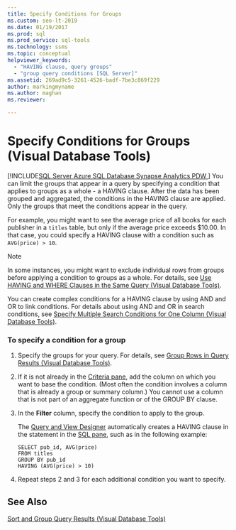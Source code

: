 ```yaml
---
title: Specify Conditions for Groups
ms.custom: seo-lt-2019
ms.date: 01/19/2017
ms.prod: sql
ms.prod_service: sql-tools
ms.technology: ssms
ms.topic: conceptual
helpviewer_keywords: 
  - "HAVING clause, query groups"
  - "group query conditions [SQL Server]"
ms.assetid: 269ad9c5-3261-4526-badf-7be3c869f229
author: markingmyname
ms.author: maghan
ms.reviewer: 

---
```

# Specify Conditions for Groups (Visual Database Tools)
[!INCLUDE[SQL Server Azure SQL Database Synapse Analytics PDW ](../../includes/applies-to-version/sql-asdb-asdbmi-asa-pdw.md)]
You can limit the groups that appear in a query by specifying a condition that applies to groups as a whole - a HAVING clause. After the data has been grouped and aggregated, the conditions in the HAVING clause are applied. Only the groups that meet the conditions appear in the query.  
  
For example, you might want to see the average price of all books for each publisher in a `titles` table, but only if the average price exceeds $10.00. In that case, you could specify a HAVING clause with a condition such as `AVG(price) > 10`.  
  
> [!NOTE]  
> In some instances, you might want to exclude individual rows from groups before applying a condition to groups as a whole. For details, see [Use HAVING and WHERE Clauses in the Same Query &#40;Visual Database Tools&#41;](../../ssms/visual-db-tools/use-having-and-where-clauses-in-the-same-query-visual-database-tools.md).  
  
You can create complex conditions for a HAVING clause by using AND and OR to link conditions. For details about using AND and OR in search conditions, see [Specify Multiple Search Conditions for One Column &#40;Visual Database Tools&#41;](../../ssms/visual-db-tools/specify-multiple-search-conditions-for-one-column-visual-database-tools.md).  
  
### To specify a condition for a group  
  
1.  Specify the groups for your query. For details, see [Group Rows in Query Results &#40;Visual Database Tools&#41;](../../ssms/visual-db-tools/group-rows-in-query-results-visual-database-tools.md).  
  
2.  If it is not already in the [Criteria pane](../../ssms/visual-db-tools/criteria-pane-visual-database-tools.md), add the column on which you want to base the condition. (Most often the condition involves a column that is already a group or summary column.) You cannot use a column that is not part of an aggregate function or of the GROUP BY clause.  
  
3.  In the **Filter** column, specify the condition to apply to the group.  
  
    The [Query and View Designer](../../ssms/visual-db-tools/query-and-view-designer-tools-visual-database-tools.md) automatically creates a HAVING clause in the statement in the [SQL pane](../../ssms/visual-db-tools/sql-pane-visual-database-tools.md), such as in the following example:  
  
    ```  
    SELECT pub_id, AVG(price)  
    FROM titles  
    GROUP BY pub_id  
    HAVING (AVG(price) > 10)  
    ```  
  
4.  Repeat steps 2 and 3 for each additional condition you want to specify.  
  
## See Also  
[Sort and Group Query Results &#40;Visual Database Tools&#41;](../../ssms/visual-db-tools/sort-and-group-query-results-visual-database-tools.md)  
  
